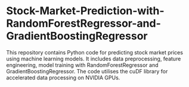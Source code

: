 # Stock-Market-Prediction-with-RandomForestRegressor-and-GradientBoostingRegressor
This repository contains Python code for predicting stock market prices using machine learning models. It includes data preprocessing, feature engineering, model training with RandomForestRegressor and GradientBoostingRegressor. The code utilises the cuDF library for accelerated data processing on NVIDIA GPUs.
